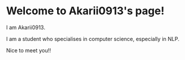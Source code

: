 # Welcome to Akarii0913's page!
I am Akarii0913.

I am a student who specialises in computer science, especially in NLP.

Nice to meet you!!
